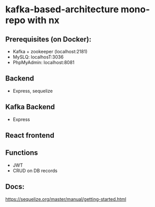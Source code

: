 # kafka-based-architecture mono-repo with nx

## Prerequisites (on Docker):
- Kafka + zookeeper (localhost:2181)
- MySLQ: localhosT:3036
- PhpMyAdmin: localhost:8081 

## Backend 
- Express, sequelize

## Kafka Backend 
- Express

## React frontend

## Functions
- JWT
- CRUD on DB records

## Docs:
https://sequelize.org/master/manual/getting-started.html


